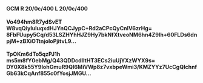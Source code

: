 #### GCM R 20/0c/400 L 20/0c/400
**Vo494hm8R7ydSvET**<br/>**W8vqQiyluluqxdHJYnQCJypC+Rd2aCPcQyCnIV6zrHg=**<br/>**8FbFUupy5Cq/d53LSZHYhHJZ9Hy7bkNfXtveoNM6hn4Z9lh+60FLDs6dnpjM+zBXiOTtnjoloPjitvL9...**<br/><br/>
**TpOKm6dTo5qzPJ1h**<br/>**ms5m8fY0ebMg/Q43QDDcdIItHT3ECs2iuUjYXzWYX9s=**<br/>**DY0X8k55Y9IohGmuR9QI6MiVWp8z7vxbpeWmi3/KMZYYz7UcCgQIchnfGb63kCqAnf855c0fYosjJMGU...**